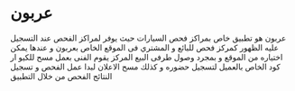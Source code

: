# عربون
عربون هو تطبيق خاص بمراكز فحص السيارات حيث يوفر لمراكز الفحص عند التسجيل عليه الظهور كمركز فحص للبائع و المشتري فى الموقع الخاص بعربون و عندها يمكن اختياره من الموقع و بمجرد وصول طرفى البيع المركز يقوم الفنى بعمل مسح للكيو ار كود الخاص بالعميل لتسجيل حضوره و كذلك مسح الاعلان لبدا عمل الفحص و تسجيل النتائج الفحص من خلال 
التطبيق
